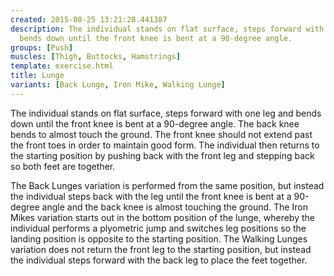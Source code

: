 ```yaml
---
created: 2015-08-25 13:21:28.441387
description: The individual stands on flat surface, steps forward with one leg and
  bends down until the front knee is bent at a 90-degree angle.
groups: [Push]
muscles: [Thigh, Buttocks, Hamstrings]
template: exercise.html
title: Lunge
variants: [Back Lunge, Iron Mike, Walking Lunge]
---
```

The individual stands on flat surface, steps forward with one leg and bends down until the front knee is bent at a 90-degree angle. The back knee bends to almost touch the ground. The front knee should not extend past the front toes in order to maintain good form. The individual then returns to the starting position by pushing back with the front leg and stepping back so both feet are together.

The Back Lunges variation is performed from the same position, but instead the individual steps back with the leg until the front knee is bent at a 90-degree angle and the back knee is almost touching the ground. The Iron Mikes variation starts out in the bottom position of the lunge, whereby the individual performs a plyometric jump and switches leg positions so the landing position is opposite to the starting position. The Walking Lunges variation does not return the front leg to the starting position, but instead the individual steps forward with the back leg to place the feet together.